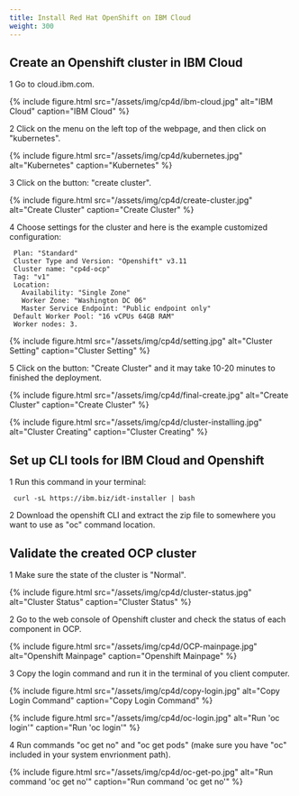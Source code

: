 ```yaml
---
title: Install Red Hat OpenShift on IBM Cloud
weight: 300
---
```


## Create an Openshift cluster in IBM Cloud

1 Go to cloud.ibm.com.

{%
  include figure.html
  src="/assets/img/cp4d/ibm-cloud.jpg"
  alt="IBM Cloud"
  caption="IBM Cloud"
%}

2 Click on the menu on the left top of the webpage, and then click on "kubernetes".

{%
  include figure.html
  src="/assets/img/cp4d/kubernetes.jpg"
  alt="Kubernetes"
  caption="Kubernetes"
%}

3 Click on the button: "create cluster".

{%
  include figure.html
  src="/assets/img/cp4d/create-cluster.jpg"
  alt="Create Cluster"
  caption="Create Cluster"
%}

4 Choose settings for the cluster and here is the example customized configuration:
  
     Plan: "Standard"
     Cluster Type and Version: "Openshift" v3.11
     Cluster name: "cp4d-ocp"
     Tag: "v1"
     Location: 
       Availability: "Single Zone"
       Worker Zone: "Washington DC 06"
       Master Service Endpoint: "Public endpoint only"
     Default Worker Pool: "16 vCPUs 64GB RAM"
     Worker nodes: 3.
     
     
 {%
  include figure.html
  src="/assets/img/cp4d/setting.jpg"
  alt="Cluster Setting"
  caption="Cluster Setting"
%}
  
 5 Click on the button: "Create Cluster" and it may take 10-20 minutes to finished the deployment.
 
  {%
  include figure.html
  src="/assets/img/cp4d/final-create.jpg"
  alt="Create Cluster"
  caption="Create Cluster"
%}
 
   {%
  include figure.html
  src="/assets/img/cp4d/cluster-installing.jpg"
  alt="Cluster Creating"
  caption="Cluster Creating"
%}
 
## Set up CLI tools for IBM Cloud and Openshift

 1 Run this command in your terminal: 
 
     curl -sL https://ibm.biz/idt-installer | bash
 
 2 Download the openshift CLI and extract the zip file to somewhere you want to use as "oc" command location.
 

## Validate the created OCP cluster

  1 Make sure the state of the cluster is "Normal".
  
 {%
  include figure.html
  src="/assets/img/cp4d/cluster-status.jpg"
  alt="Cluster Status"
  caption="Cluster Status"
%}
  
  2 Go to the web console of Openshift cluster and check the status of each component in OCP.
  
  {%
  include figure.html
  src="/assets/img/cp4d/OCP-mainpage.jpg"
  alt="Openshift Mainpage"
  caption="Openshift Mainpage"
%}
  
  3 Copy the login command and run it in the terminal of you client computer.
  
  {%
  include figure.html
  src="/assets/img/cp4d/copy-login.jpg"
  alt="Copy Login Command"
  caption="Copy Login Command"
%}  

  {%
  include figure.html
  src="/assets/img/cp4d/oc-login.jpg"
  alt="Run 'oc login'"
  caption="Run 'oc login'"
%} 
  
  4 Run commands "oc get no" and "oc get pods" (make sure you have "oc" included in your system envrionment path).
  
   {%
  include figure.html
  src="/assets/img/cp4d/oc-get-po.jpg"
  alt="Run command 'oc get no'"
  caption="Run command 'oc get no'"
%}  

